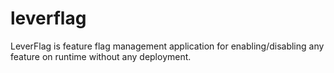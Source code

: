 # leverflag
LeverFlag is feature flag management application for enabling/disabling any feature on runtime without any deployment.
